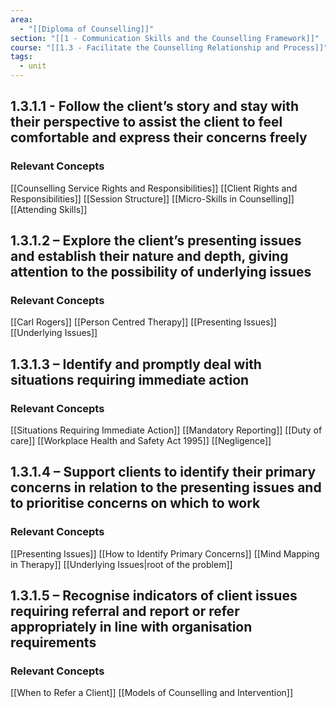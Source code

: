 ```yaml
---
area:
  - "[[Diploma of Counselling]]"
section: "[[1 - Communication Skills and the Counselling Framework]]"
course: "[[1.3 - Facilitate the Counselling Relationship and Process]]"
tags:
  - unit
---
```

## 1.3.1.1 - Follow the client’s story and stay with their perspective to assist the client to feel comfortable and express their concerns freely

### Relevant Concepts
[[Counselling Service Rights and Responsibilities]]
[[Client Rights and Responsibilities]]
[[Session Structure]]
[[Micro-Skills in Counselling]]
[[Attending Skills]]

## 1.3.1.2 – Explore the client’s presenting issues and establish their nature and depth, giving attention to the possibility of underlying issues

### Relevant Concepts
[[Carl Rogers]]
[[Person Centred Therapy]]
[[Presenting Issues]]
[[Underlying Issues]]

## 1.3.1.3 – Identify and promptly deal with situations requiring immediate action
### Relevant Concepts
[[Situations Requiring Immediate Action]]
[[Mandatory Reporting]]
[[Duty of care]]
[[Workplace Health and Safety Act 1995]]
[[Negligence]]

## 1.3.1.4 – Support clients to identify their primary concerns in relation to the presenting issues and to prioritise concerns on which to work
### Relevant Concepts
[[Presenting Issues]]
[[How to Identify Primary Concerns]]
[[Mind Mapping in Therapy]]
[[Underlying Issues|root of the problem]]

## 1.3.1.5 – Recognise indicators of client issues requiring referral and report or refer appropriately in line with organisation requirements
### Relevant Concepts
[[When to Refer a Client]]
[[Models of Counselling and Intervention]]

